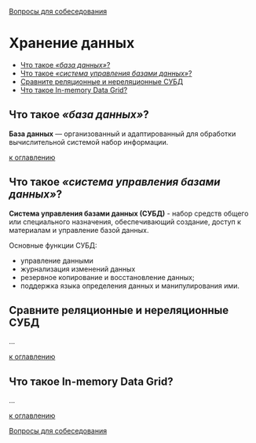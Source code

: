 [Вопросы для собеседования](README.md)

# Хранение данных
+ [Что такое _«база данных»_?](#что-такое-база-данных)
+ [Что такое _«система управления базами данных»_?](#что-такое-система-управления-базами-данных)
+ [Сравните реляционные и нереляционные СУБД](#сравните-реляционные-и-нереляционные-субд)
+ [Что такое In-memory Data Grid?](#что-такое-in-memory-data-grid)

## Что такое _«база данных»_?
__База данных__ — организованный и адаптированный для обработки вычислительной системой набор информации.

[к оглавлению](#Хранение-данных)

## Что такое _«система управления базами данных»_?
__Система управления базами данных (СУБД)__ - набор средств общего или специального назначения, обеспечивающий создание, доступ к материалам и управление базой данных.

Основные функции СУБД:

+ управление данными
+ журнализация изменений данных
+ резервное копирование и восстановление данных;
+ поддержка языка определения данных и манипулирования ими.

## Сравните реляционные и нереляционные СУБД
...

[к оглавлению](#Хранение-данных)

## Что такое In-memory Data Grid?
...

[к оглавлению](#Хранение-данных)


[Вопросы для собеседования](README.md)